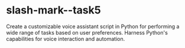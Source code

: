 # slash-mark--task5
Create a customizable voice assistant script in Python for performing a wide range of tasks based on user preferences. Harness Python's capabilities for voice interaction and automation.
